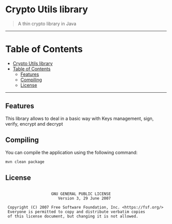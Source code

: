 # Crypto Utils library

> A thin crypto library in Java

---

Table of Contents
=================

   * [Crypto Utils library](#crypto-utils-library)
   * [Table of Contents](#table-of-contents)
      * [Features](#features)
      * [Compiling](#compiling)
      * [License](#license)


---

## Features

This library allows to deal in a basic way with Keys management, sign, verify, encrypt and decrypt

## Compiling

You can compile the application using the following command:

```bash
mvn clean package
```

## License


```

                    GNU GENERAL PUBLIC LICENSE
                       Version 3, 29 June 2007

 Copyright (C) 2007 Free Software Foundation, Inc. <https://fsf.org/>
 Everyone is permitted to copy and distribute verbatim copies
 of this license document, but changing it is not allowed.


```


